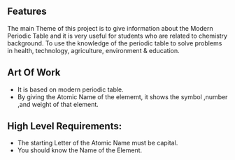 ## Features
The main Theme of this project is to give information about the Modern Periodic Table and it is very useful for students who are related to chemistry background.
To use the knowledge of the periodic table to solve problems in health, technology, agriculture, environment & education.
## Art Of Work
* It is based on modern periodic table.
* By giving the Atomic Name of the elememt, it shows the symbol ,number ,and weight of that element.
## High Level Requirements:
* The starting Letter of the Atomic Name must be capital.
* You should know the Name of the Element.
